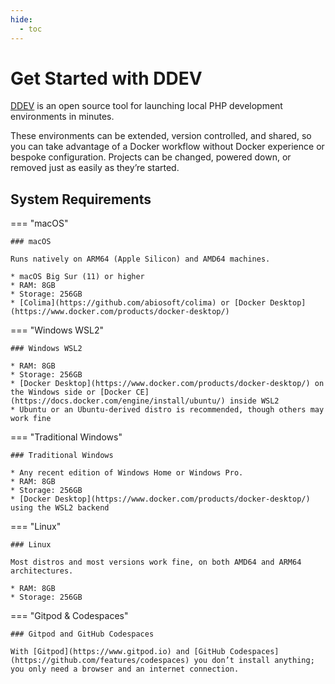 ```yaml
---
hide:
  - toc
---
```


# Get Started with DDEV

[DDEV](https://github.com/ddev/ddev) is an open source tool for launching local PHP development environments in minutes.

These environments can be extended, version controlled, and shared, so you can take advantage of a Docker workflow without Docker experience or bespoke configuration. Projects can be changed, powered down, or removed just as easily as they’re started.

## System Requirements

=== "macOS"

    ### macOS

    Runs natively on ARM64 (Apple Silicon) and AMD64 machines.

    * macOS Big Sur (11) or higher
    * RAM: 8GB
    * Storage: 256GB
    * [Colima](https://github.com/abiosoft/colima) or [Docker Desktop](https://www.docker.com/products/docker-desktop/)

=== "Windows WSL2"

    ### Windows WSL2

    * RAM: 8GB
    * Storage: 256GB
    * [Docker Desktop](https://www.docker.com/products/docker-desktop/) on the Windows side or [Docker CE](https://docs.docker.com/engine/install/ubuntu/) inside WSL2
    * Ubuntu or an Ubuntu-derived distro is recommended, though others may work fine

=== "Traditional Windows"

    ### Traditional Windows

    * Any recent edition of Windows Home or Windows Pro.
    * RAM: 8GB
    * Storage: 256GB
    * [Docker Desktop](https://www.docker.com/products/docker-desktop/) using the WSL2 backend

=== "Linux"

    ### Linux

    Most distros and most versions work fine, on both AMD64 and ARM64 architectures.

    * RAM: 8GB
    * Storage: 256GB

=== "Gitpod & Codespaces"

    ### Gitpod and GitHub Codespaces

    With [Gitpod](https://www.gitpod.io) and [GitHub Codespaces](https://github.com/features/codespaces) you don’t install anything; you only need a browser and an internet connection.
